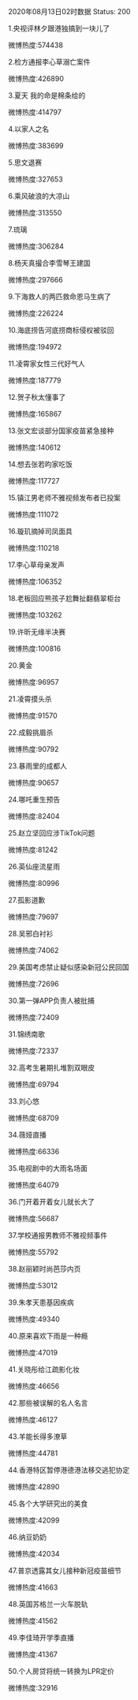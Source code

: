 2020年08月13日02时数据
Status: 200

1.央视评林夕跟港独搞到一块儿了

微博热度:574438

2.检方通报李心草溺亡案件

微博热度:426890

3.夏天 我的命是棉条给的

微博热度:414797

4.以家人之名

微博热度:383699

5.思文退赛

微博热度:327653

6.乘风破浪的大凉山

微博热度:313550

7.琉璃

微博热度:306284

8.杨天真撮合李雪琴王建国

微博热度:297666

9.下海救人的两匹救命恩马生病了

微博热度:226224

10.海底捞告河底捞商标侵权被驳回

微博热度:194972

11.凌霄家女性三代好气人

微博热度:187779

12.贺子秋太懂事了

微博热度:165867

13.张文宏谈部分国家疫苗紧急接种

微博热度:140612

14.想去张若昀家吃饭

微博热度:117727

15.镇江男老师不雅视频发布者已投案

微博热度:111072

16.璇玑摘掉司凤面具

微博热度:110218

17.李心草母亲发声

微博热度:106352

18.老板回应熊孩子尬舞扯翻翡翠柜台

微博热度:103262

19.许昕无缘半决赛

微博热度:100816

20.黄金

微博热度:96957

21.凌霄摸头杀

微博热度:91570

22.成毅挑眉杀

微博热度:90792

23.暴雨里的成都人

微博热度:90657

24.哪吒重生预告

微博热度:82404

25.赵立坚回应涉TikTok问题

微博热度:81242

26.英仙座流星雨

微博热度:80996

27.孤影道歉

微博热度:79697

28.吴邪白衬衫

微博热度:74062

29.美国考虑禁止疑似感染新冠公民回国

微博热度:72696

30.第一弹APP负责人被批捕

微博热度:72409

31.锦绣南歌

微博热度:72337

32.高考生暑期扎堆割双眼皮

微博热度:69794

33.刘心悠

微博热度:68709

34.薇娅直播

微博热度:66336

35.电视剧中的大雨名场面

微博热度:64079

36.门开着开着女儿就长大了

微博热度:56687

37.学校通报男教师不雅视频事件

微博热度:55792

38.赵丽颖时尚芭莎内页

微博热度:53012

39.朱孝天患基因疾病

微博热度:49340

40.原来喜欢下雨是一种瘾

微博热度:47019

41.关晓彤给江疏影化妆

微博热度:46656

42.那些被误解的名人名言

微博热度:46127

43.羊能长得多潦草

微博热度:44781

44.香港特区暂停港德港法移交逃犯协定

微博热度:42890

45.各个大学研究出的美食

微博热度:42099

46.纳豆奶奶

微博热度:42034

47.普京透露其女儿接种新冠疫苗细节

微博热度:41663

48.英国苏格兰一火车脱轨

微博热度:41562

49.李佳琦开学季直播

微博热度:41367

50.个人房贷将统一转换为LPR定价

微博热度:32916

